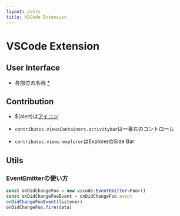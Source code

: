 ```yaml
---
layout: posts
title: VSCode Extension
---
```

# VSCode Extension

## User Interface

* 各部位の名称 [\*](https://code.visualstudio.com/docs/getstarted/userinterface)

## Contribution

* $(alert)は[アイコン](https://code.visualstudio.com/api/references/icons-in-labels#icons-in-labels)

* `contributes.viewsContainers.activitybar`は一番左のコントロール

* `contributes.views.explorer`はExplorerのSide Bar

## Utils

### EventEmitterの使い方

```ts
const onDidChangeFoo = new vscode.EventEmitter<Foo>()
const onDidChangeFooEvent = onDidChangeFoo.event
onDidChangeFooEvent(listener)
onDidChangeFoo.fire(data)
```
